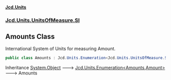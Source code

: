 #### [Jcd.Units](index.md 'index')
### [Jcd.Units.UnitsOfMeasure.SI](Jcd.Units.UnitsOfMeasure.SI.md 'Jcd.Units.UnitsOfMeasure.SI')

## Amounts Class

International System of Units for measuring Amount.

```csharp
public class Amounts : Jcd.Units.Enumeration<Jcd.Units.UnitsOfMeasure.SI.Amounts, Jcd.Units.UnitTypes.Amount>
```

Inheritance [System.Object](https://docs.microsoft.com/en-us/dotnet/api/System.Object 'System.Object') &#129106; [Jcd.Units.Enumeration&lt;](Jcd.Units.Enumeration_TEnumeration,T_.md 'Jcd.Units.Enumeration<TEnumeration,T>')[Amounts](Jcd.Units.UnitsOfMeasure.SI.Amounts.md 'Jcd.Units.UnitsOfMeasure.SI.Amounts')[,](Jcd.Units.Enumeration_TEnumeration,T_.md 'Jcd.Units.Enumeration<TEnumeration,T>')[Amount](Jcd.Units.UnitTypes.Amount.md 'Jcd.Units.UnitTypes.Amount')[&gt;](Jcd.Units.Enumeration_TEnumeration,T_.md 'Jcd.Units.Enumeration<TEnumeration,T>') &#129106; Amounts